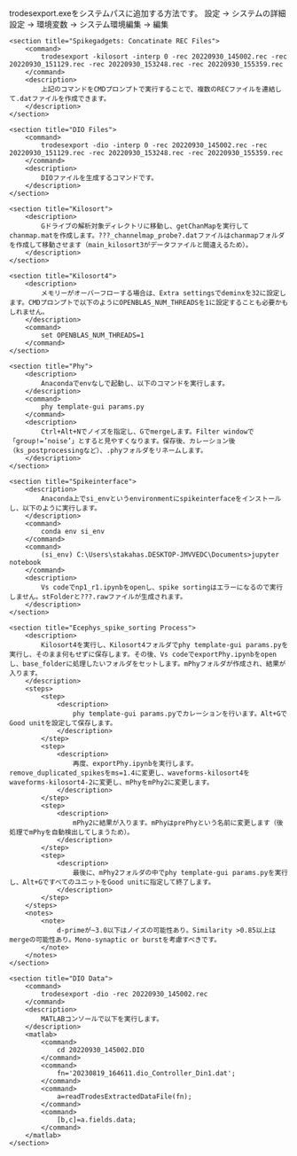 <root>
    <section title="Add trodesexport.exe to system path">
        <description>
            trodesexport.exeをシステムパスに追加する方法です。
            設定 → システムの詳細設定 → 環境変数 → システム環境編集 → 編集
        </description>
    </section>

    <section title="Spikegadgets: Concatinate REC Files">
        <command>
            trodesexport -kilosort -interp 0 -rec 20220930_145002.rec -rec 20220930_151129.rec -rec 20220930_153248.rec -rec 20220930_155359.rec
        </command>
        <description>
            上記のコマンドをCMDプロンプトで実行することで、複数のRECファイルを連結して.datファイルを作成できます。
        </description>
    </section>

    <section title="DIO Files">
        <command>
            trodesexport -dio -interp 0 -rec 20220930_145002.rec -rec 20220930_151129.rec -rec 20220930_153248.rec -rec 20220930_155359.rec
        </command>
        <description>
            DIOファイルを生成するコマンドです。
        </description>
    </section>

    <section title="Kilosort">
        <description>
            Gドライブの解析対象ディレクトリに移動し、getChanMapを実行してchanmap.matを作成します。???_channelmap_probe?.datファイルはchanmapフォルダを作成して移動させます（main_kilosort3がデータファイルと間違えるため）。
        </description>
    </section>

    <section title="Kilosort4">
        <description>
            メモリーがオーバーフローする場合は、Extra settingsでdeminxを32に設定します。CMDプロンプトで以下のようにOPENBLAS_NUM_THREADSを1に設定することも必要かもしれません。
        </description>
        <command>
            set OPENBLAS_NUM_THREADS=1
        </command>
    </section>

    <section title="Phy">
        <description>
            Anacondaでenvなしで起動し、以下のコマンドを実行します。
        </description>
        <command>
            phy template-gui params.py
        </command>
        <description>
            Ctrl+Alt+Nでノイズを指定し、Gでmergeします。Filter windowで「group!=’noise’」とすると見やすくなります。保存後、カレーション後（ks_postprocessingなど）、.phyフォルダをリネームします。
        </description>
    </section>

    <section title="Spikeinterface">
        <description>
            Anaconda上でsi_envというenvironmentにspikeinterfaceをインストールし、以下のように実行します。
        </description>
        <command>
            conda env si_env
        </command>
        <command>
            (si_env) C:\Users\stakahas.DESKTOP-JMVVEDC\Documents>jupyter notebook
        </command>
        <description>
            Vs codeでnp1_r1.ipynbをopenし、spike sortingはエラーになるので実行しません。stFolderと???.rawファイルが生成されます。
        </description>
    </section>

    <section title="Ecephys_spike_sorting Process">
        <description>
            Kilosort4を実行し、Kilosort4フォルダでphy template-gui params.pyを実行し、そのまま何もせずに保存します。その後、Vs codeでexportPhy.ipynbをopenし、base_folderに処理したいフォルダをセットします。mPhyフォルダが作成され、結果が入ります。
        </description>
        <steps>
            <step>
                <description>
                    phy template-gui params.pyでカレーションを行います。Alt+GでGood unitを設定して保存します。
                </description>
            </step>
            <step>
                <description>
                    再度、exportPhy.ipynbを実行します。remove_duplicated_spikesをms=1.4に変更し、waveforms-kilosort4をwaveforms-kilosort4-2に変更し、mPhyをmPhy2に変更します。
                </description>
            </step>
            <step>
                <description>
                    mPhy2に結果が入ります。mPhyはprePhyという名前に変更します（後処理でmPhyを自動検出してしまうため）。
                </description>
            </step>
            <step>
                <description>
                    最後に、mPhy2フォルダの中でphy template-gui params.pyを実行し、Alt+GですべてのユニットをGood unitに指定して終了します。
                </description>
            </step>
        </steps>
        <notes>
            <note>
                d-primeが~3.0以下はノイズの可能性あり。Similarity >0.85以上はmergeの可能性あり。Mono-synaptic or burstを考慮すべきです。
            </note>
        </notes>
    </section>

    <section title="DIO Data">
        <command>
            trodesexport -dio -rec 20220930_145002.rec
        </command>
        <description>
            MATLABコンソールで以下を実行します。
        </description>
        <matlab>
            <command>
                cd 20220930_145002.DIO
            </command>
            <command>
                fn='20230819_164611.dio_Controller_Din1.dat';
            </command>
            <command>
                a=readTrodesExtractedDataFile(fn);
            </command>
            <command>
                [b,c]=a.fields.data;
            </command>
        </matlab>
    </section>
</root>

